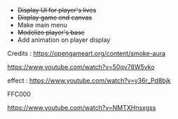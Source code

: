 - ~~Display UI for player's lives~~
- ~~Display game end canvas~~
- Make main menu
- ~~Modelize player's base~~
- Add animation on player display

Credits : https://opengameart.org/content/smoke-aura

https://www.youtube.com/watch?v=50qv78W5vko

effect : https://www.youtube.com/watch?v=y36r_Pd8bjk

FFC000

https://www.youtube.com/watch?v=NMTXHnsxgss